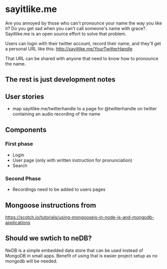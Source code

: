 # sayitlike.me
Are you annoyed by those who can't pronounce your name the way you like it?
Do you get sad when you can't call someone's name with grace?.  
Sayitlike.me is an open source effort to solve that problem.

Users can login with their twitter account, record their name, and they'll get a personal URL
like this:
http://sayitlike.me/YourTwitterHandle

That URL can be shared with anyone that need to know how to pronounce the name.

## The rest is just development notes
## User stories
  * map sayitlike.me/twitterhandle to a page for @twitterhandle on twitter containing an audio recording of the name

## Components
### First phase
  * Login
  * User page (only with written instruction for pronunciation)
  * Search

### Second Phase
  * Recordings need to be added to users pages

## Mongoose instructions from
https://scotch.io/tutorials/using-mongoosejs-in-node-js-and-mongodb-applications

## Should we swtich to neDB?
NeDB is a simple embedded data store that can be used instead of MongoDB in small apps.
Benefit of using that is easier project setup as no mongodb will be needed. 
